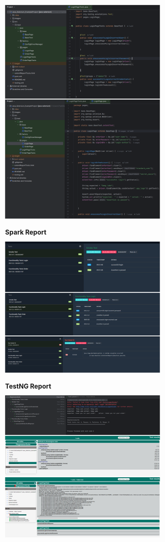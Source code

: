 


<img src=images/loginTest.png>
<img src=images/loginPage.png>

## **Spark Report**
<img src=images/1.png>
<img src=images/2.png>
<img src=images/5failed.png>

## **TestNG Report**
<img src=images/4.png>
<img src=images/3.png>
<img src=images/6failed.png>